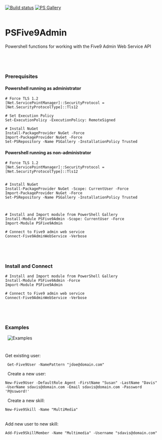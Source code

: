 ﻿[![Build status](https://ci.appveyor.com/api/projects/status/kjkrr2mo550j57mq?svg=true)](https://ci.appveyor.com/project/sqone2/psfive9admin) [![PS Gallery](https://img.shields.io/badge/install-PS%20Gallery-blue.svg)](https://www.powershellgallery.com/packages/PSFive9Admin/)  
&nbsp;

 
 # PSFive9Admin
Powershell functions for working with the Five9 Admin Web Service API
&nbsp;
&nbsp;
#
&nbsp;
&nbsp;
### Prerequisites

#### Powershell running as administrator

    # Force TLS 1.2
    [Net.ServicePointManager]::SecurityProtocol = [Net.SecurityProtocolType]::Tls12
    
    # Set Execution Policy
    Set-ExecutionPolicy -ExecutionPolicy: RemoteSigned

    # Install NuGet
    Install-PackageProvider NuGet -Force
    Import-PackageProvider NuGet -Force
    Set-PSRepository -Name PSGallery -InstallationPolicy Trusted
   

#### Powershell running as non-administrator

    # Force TLS 1.2
    [Net.ServicePointManager]::SecurityProtocol = [Net.SecurityProtocolType]::Tls12


    # Install NuGet
    Install-PackageProvider NuGet -Scope: CurrentUser -Force
    Import-PackageProvider NuGet -Force
    Set-PSRepository -Name PSGallery -InstallationPolicy Trusted



    # Install and Import module from PowerShell Gallery
    Install-Module PSFive9Admin -Scope: CurrentUser -Force
    Import-Module PSFive9Admin

    # Connect to Five9 admin web service
    Connect-Five9AdminWebService -Verbose

#

&nbsp;
### Install and Connect

    # Install and Import module from PowerShell Gallery
    Install-Module PSFive9Admin -Force
    Import-Module PSFive9Admin

    # Connect to Five9 admin web service
    Connect-Five9AdminWebService -Verbose

# 


&nbsp;
### Examples

&nbsp;
![Examples](https://github.com/sqone2/PSFive9Admin/blob/master/assets/psfive9admin-example.png)
&nbsp;

#

Get existing user:

     Get-Five9User -NamePattern "jdoe@domain.com"

&nbsp;
Create a new user:

    New-Five9User -DefaultRole Agent -FirstName "Susan" -LastName "Davis" -UserName sdavis@domain.com -Email sdavis@domain.com -Password 'P@ssword!'

&nbsp;
Create a new skill:

    New-Five9Skill -Name "MultiMedia"
    
&nbsp;  
Add new user to new skill:

    Add-Five9SkillMember -Name "Multimedia" -Username "sdavis@domain.com"
    
